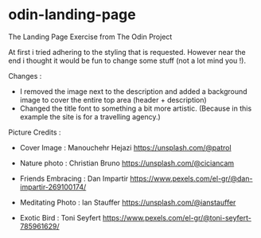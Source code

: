 # odin-landing-page
The Landing Page Exercise from The Odin Project

At first i tried adhering to the styling that is requested.
However near the end i thought it would be fun to change some stuff (not a lot mind you !).

Changes :     
 + I removed the image next to the description and added a background image to cover
   the entire top area (header + description)
 + Changed the title font to something a bit more artistic.
  (Because in this example the site is for a travelling agency.)  

Picture Credits :
+ Cover Image :
  Manouchehr Hejazi
  https://unsplash.com/@patrol

+ Nature photo :
  Christian Bruno
  https://unsplash.com/@ciciancam
  
+ Friends Embracing :
  Dan Impartir
  https://www.pexels.com/el-gr/@dan-impartir-269100174/

+ Meditating Photo :
  Ian Stauffer
  https://unsplash.com/@ianstauffer

+ Exotic Bird :
  Toni Seyfert
  https://www.pexels.com/el-gr/@toni-seyfert-785961629/